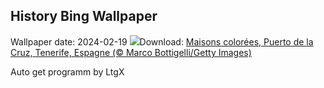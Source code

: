 ## History Bing Wallpaper
Wallpaper date: 2024-02-19
![](https://www.bing.com/th?id=OHR.CarnavalTenerife_FR-CA9707802936_UHD.jpg&w=1000)Download: [Maisons colorées, Puerto de la Cruz, Tenerife, Espagne (© Marco Bottigelli/Getty Images)](https://www.bing.com/th?id=OHR.CarnavalTenerife_FR-CA9707802936_UHD.jpg)

Auto get programm by LtgX
